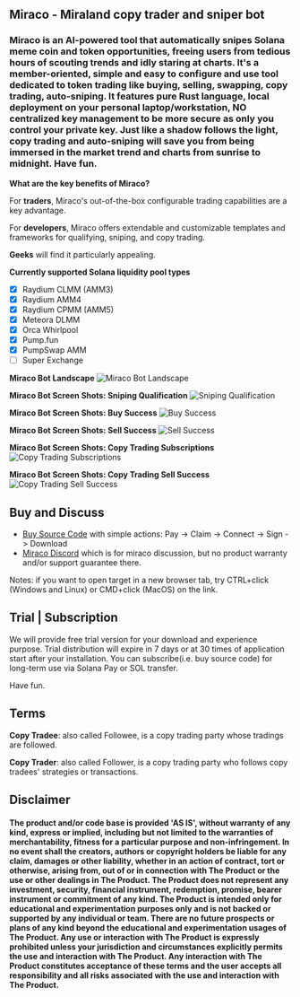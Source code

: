 ## Miraco - Miraland copy trader and sniper bot

### Miraco is an AI-powered tool that automatically snipes Solana meme coin and token opportunities, freeing users from tedious hours of scouting trends and idly staring at charts. It's a member-oriented, simple and easy to configure and use tool dedicated to token trading like buying, selling, swapping, copy trading, auto-sniping. It features pure Rust language, local deployment on your personal laptop/workstation, NO centralized key management to be more secure as only you control your private key. Just like a shadow follows the light, copy trading and auto-sniping will save you from being immersed in the market trend and charts from sunrise to midnight. Have fun.

**What are the key benefits of Miraco?**

For **traders**, Miraco's out-of-the-box configurable trading capabilities are a key advantage.

For **developers**, Miraco offers extendable and customizable templates and frameworks for qualifying, sniping, and copy trading.

**Geeks** will find it particularly appealing.

**Currently supported Solana liquidity pool types**

-   [x] Raydium CLMM (AMM3)
-   [x] Raydium AMM4
-   [x] Raydium CPMM (AMM5)
-   [x] Meteora DLMM
-   [x] Orca Whirlpool
-   [x] Pump.fun
-   [x] PumpSwap AMM
-   [ ] Super Exchange

**Miraco Bot Landscape**
![Miraco Bot Landscape](assets/images/miraco_bot.jpg "Miraco Bot Landscape")

**Miraco Bot Screen Shots: Sniping Qualification**
![Sniping Qualification](assets/images/qualification.jpg "Sniping Qualification")

**Miraco Bot Screen Shots: Buy Success**
![Buy Success](assets/images/buy_success.jpg "Buy Success")

**Miraco Bot Screen Shots: Sell Success**
![Sell Success](assets/images/sell_success.jpg "Sell Success")

**Miraco Bot Screen Shots: Copy Trading Subscriptions**
![Copy Trading Subscriptions](assets/images/copy_trading_subs.jpg "Copy Trading Subscriptions")

**Miraco Bot Screen Shots: Copy Trading Sell Success**
![Copy Trading Sell Success](assets/images/copy_sell.jpg "Copy Trading Sell Success")

## Buy and Discuss

-   [Buy Source Code](https://miraco-pay.vercel.app/) with simple actions: Pay -> Claim -> Connect -> Sign -> Download
-   [Miraco Discord](https://discord.gg/VmBfyeM4YB) which is for miraco discussion, but no product warranty and/or support guarantee there.

Notes: if you want to open target in a new browser tab, try CTRL+click (Windows and Linux) or CMD+click (MacOS) on the link.

## Trial | Subscription

We will provide free trial version for your download and experience purpose.
Trial distribution will expire in 7 days or at 30 times of application start after your installation.
You can subscribe(i.e. buy source code) for long-term use via Solana Pay or SOL transfer.

Have fun.

## Terms

**Copy Tradee**: also called Followee, is a copy trading party whose tradings are followed.

**Copy Trader**: also called Follower, is a copy trading party who follows copy tradees' strategies or transactions.

<div>

## Disclaimer

#### The product and/or code base is provided 'AS IS', without warranty of any kind, express or implied, including but not limited to the warranties of merchantability, fitness for a particular purpose and non-infringement. In no event shall the creators, authors or copyright holders be liable for any claim, damages or other liability, whether in an action of contract, tort or otherwise, arising from, out of or in connection with The Product or the use or other dealings in The Product. The Product does not represent any investment, security, financial instrument, redemption, promise, bearer instrument or commitment of any kind. The Product is intended only for educational and experimentation purposes only and is not backed or supported by any individual or team. There are no future prospects or plans of any kind beyond the educational and experimentation usages of The Product. Any use or interaction with The Product is expressly prohibited unless your jurisdiction and circumstances explicitly permits the use and interaction with The Product. Any interaction with The Product constitutes acceptance of these terms and the user accepts all responsibility and all risks associated with the use and interaction with The Product.

</div>
